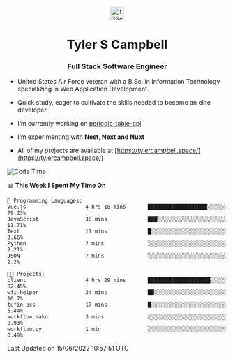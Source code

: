 <p align="center">
<a href="https://www.linkedin.com/in/t36campbell" target="blank"><img align="center" src="https://ik.imagekit.io/t36campbell/Portfolio/linkedin.png.original_m8bbGgPh6.png" alt="t36campbell" height="30" width="30" /></a>
</p>
<h1 align="center">Tyler S Campbell</h1>
<h3 align="center">Full Stack Software Engineer</h3>

* United States Air Force veteran with a B.Sc. in Information Technology specializing in Web Application Development. 

* Quick study, eager to cultivate the skills needed to become an elite developer.

* I’m currently working on [periodic-table-api](https://github.com/t36campbell/periodic-table-api)

* I’m experimenting with **Nest, Next and Nuxt**

* All of my projects are available at [https://tylercampbell.space/](https://tylercampbell.space/)

<!--START_SECTION:waka-->
![Code Time](http://img.shields.io/badge/Code%20Time-1%2C654%20hrs%209%20mins-blue)

📊 **This Week I Spent My Time On** 

```text
💬 Programming Languages: 
Vue.js                   4 hrs 18 mins       ███████████████████░░░░░░   79.23% 
JavaScript               38 mins             ███░░░░░░░░░░░░░░░░░░░░░░   11.71% 
Text                     11 mins             █░░░░░░░░░░░░░░░░░░░░░░░░   3.66% 
Python                   7 mins              ░░░░░░░░░░░░░░░░░░░░░░░░░   2.21% 
JSON                     7 mins              ░░░░░░░░░░░░░░░░░░░░░░░░░   2.2%

🐱‍💻 Projects: 
client                   4 hrs 29 mins       ████████████████████░░░░░   82.45% 
wfi-helper               34 mins             ██░░░░░░░░░░░░░░░░░░░░░░░   10.7% 
tufin-pss                17 mins             █░░░░░░░░░░░░░░░░░░░░░░░░   5.44% 
workflow.mako            3 mins              ░░░░░░░░░░░░░░░░░░░░░░░░░   0.93% 
workflow.py              1 min               ░░░░░░░░░░░░░░░░░░░░░░░░░   0.49%

```


 Last Updated on 15/06/2022 10:57:51 UTC
<!--END_SECTION:waka-->
